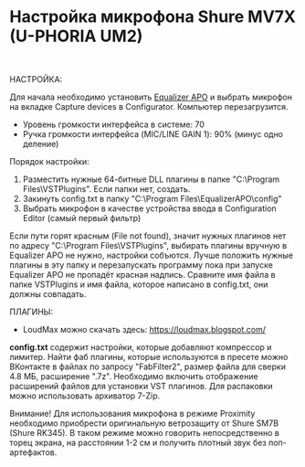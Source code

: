 # Настройка микрофона Shure MV7X (U-PHORIA UM2)

<br>

НАСТРОЙКА:

Для начала необходимо установить <a href="https://sourceforge.net/projects/equalizerapo/files/1.3/EqualizerAPO64-1.3.exe/download">Equalizer APO</a> и выбрать микрофон на вкладке Capture devices в Configurator. Компьютер перезагрузится.

* Уровень громкости интерфейса в системе: 70<br>
* Ручка громкости интерфейса (MIC/LINE GAIN 1): 90% (минус одно деление)<br>

Порядок настройки:

1. Разместить нужные 64-битные DLL плагины в папке "C:\Program Files\VSTPlugins\". Если папки нет, создать.<br>
2. Закинуть config.txt в папку "C:\Program Files\EqualizerAPO\config\"<br>
3. Выбрать микрофон в качестве устройства ввода в Configuration Editor (самый первый фильтр)<br>

Если пути горят красным (File not found), значит нужных плагинов нет по адресу "C:\Program Files\VSTPlugins\", выбирать плагины вручную в Equalizer APO не нужно, настройки собъются. Лучше положить нужные плагины в эту папку и перезапускать программу пока при запуске Equalizer APO не пропадёт красная надпись. Сравните имя файла в папке VSTPlugins и имя файла, которое написано в config.txt, они должны совпадать.<br>

ПЛАГИНЫ:

* LoudMax можно скачать здесь: https://loudmax.blogspot.com/<br>

<b>config.txt</b> содержит настройки, которые добавляют компрессор и лимитер. Найти фаб плагины, которые используются в пресете можно ВКонтакте в файлах по запросу "FabFilter2", размер файла для сверки 4.8 МБ, расширение ".7z". Необходимо включить отображение расширений файлов для установки VST плагинов. Для распаковки можно использовать архиватор 7-Zip.

Внимание! Для использования микрофона в режиме Proximity необходимо приобрести оригинальную ветрозащиту от Shure SM7B (Shure RK345). В таком режиме можно говорить непосредственно в торец экрана, на расстоянии 1-2 см и получить плотный звук без поп-артефактов.

